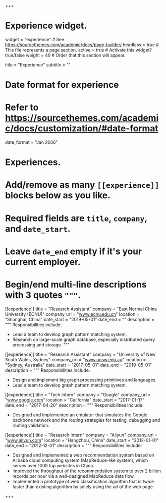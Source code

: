 +++
# Experience widget.
widget = "experience"  # See https://sourcethemes.com/academic/docs/page-builder/
headless = true  # This file represents a page section.
active = true  # Activate this widget? true/false
weight = 40  # Order that this section will appear.

title = "Experience"
subtitle = ""

# Date format for experience
#   Refer to https://sourcethemes.com/academic/docs/customization/#date-format
date_format = "Jan 2006"

# Experiences.
#   Add/remove as many `[[experience]]` blocks below as you like.
#   Required fields are `title`, `company`, and `date_start`.
#   Leave `date_end` empty if it's your current employer.
#   Begin/end multi-line descriptions with 3 quotes `"""`.

[[experience]]
  title = "Research Assistant"
  company = "East Normal China University (ECNU)"
  company_url = "www.ecnu.edu.cn"
  location = "Shanghai, China"
  date_start = "2019-05-01"
  date_end = ""
  description = """
  Responsibilities include:
  
  * Lead a team to develop graph pattern matching system.
  * Research on large-scale graph database, especially distributed query processing and storage.
  """

[[experience]]
  title = "Research Assistant"
  company = "University of New South Wales, Sydney"
  company_url = "www.unsw.edu.au"
  location = "Sydney, Australia"
  date_start = "2017-05-01"
  date_end = "2019-05-01"
  description = """
  Responsibilities include:
  
  * Design and implement big graph processing primitives and languages.
  * Lead a team to develop graph pattern matching system.
  
  [[experience]]
  title = "Tech Intern"
  company = "Google"
  company_url = "www.google.com"
  location = "California"
  date_start = "2017-01-17"
  date_end = "2017-04-20"
  description = """
  Responsibilities include:
  
  * Designed and implemented an emulator that simulates the Google backbone network and the routing strategies
for testing, debugging and routing validation.

  [[experience]]
  title = "Research Intern"
  company = "Aliyun"
  company_url = "www.aliyun.com"
  location = "Hangzhou, China"
  date_start = "2012-01-01"
  date_end = "2012-12-01"
  description = """
  Responsibilities include:
  
  * Designed and implemented a web recommendation system based on Alibaba cloud computing system
(MapReduce-like system), which serves over 1000 top websites in China.
  * Improved the throughput of the recommendation system to over 2 billion records per hour via a well-designed
MapReduce data flow.
  * Implemented a prototype of web classification algorithm that is twice faster than existing algorithm by solely
using the url of the web page.

+++
